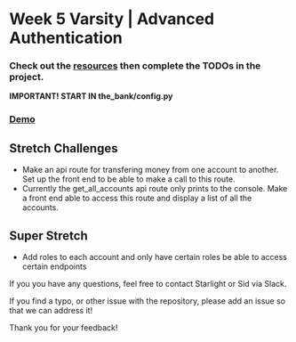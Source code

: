 # Week 5 Varsity | Advanced Authentication

### Check out the [resources](https://github.com/flask-django-independent-study/varsity/blob/master/Resources/Week-5.md) then complete the TODOs in the project.

**IMPORTANT! START IN the_bank/config.py**

### [Demo](https://drive.google.com/file/d/11Q_0KHmTFBZKkY6SUctYPhdgH-jX7p6e/view?usp=sharing)

## Stretch Challenges

* Make an api route for transfering money from one account to another. Set up the front end to be able to make a call to this route.
* Currently the get_all_accounts api route only prints to the console. Make a front end able to access this route and display a list of all the accounts.

## Super Stretch

* Add roles to each account and only have certain roles be able to access certain endpoints

If you you have any questions, feel free to contact Starlight or Sid via Slack.

If you find a typo, or other issue with the repository, please add an issue so that we can address it!

Thank you for your feedback!
